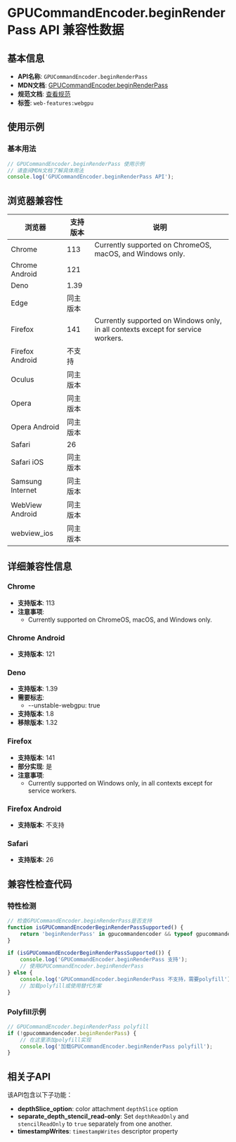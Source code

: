 # GPUCommandEncoder.beginRenderPass API 兼容性数据

## 基本信息

- **API名称**: `GPUCommandEncoder.beginRenderPass`
- **MDN文档**: [GPUCommandEncoder.beginRenderPass](https://developer.mozilla.org/docs/Web/API/GPUCommandEncoder/beginRenderPass)
- **规范文档**: [查看规范](https://gpuweb.github.io/gpuweb/#dom-gpucommandencoder-beginrenderpass)
- **标签**: `web-features:webgpu`

## 使用示例

### 基本用法

```javascript
// GPUCommandEncoder.beginRenderPass 使用示例
// 请查阅MDN文档了解具体用法
console.log('GPUCommandEncoder.beginRenderPass API');
```

## 浏览器兼容性

| 浏览器 | 支持版本 | 说明 |
|--------|----------|------|
| Chrome | 113 | Currently supported on ChromeOS, macOS, and Windows only. |
| Chrome Android | 121 |  |
| Deno | 1.39 |  |
| Edge | 同主版本 |  |
| Firefox | 141 | Currently supported on Windows only, in all contexts except for service workers. |
| Firefox Android | 不支持 |  |
| Oculus | 同主版本 |  |
| Opera | 同主版本 |  |
| Opera Android | 同主版本 |  |
| Safari | 26 |  |
| Safari iOS | 同主版本 |  |
| Samsung Internet | 同主版本 |  |
| WebView Android | 同主版本 |  |
| webview_ios | 同主版本 |  |

## 详细兼容性信息

### Chrome

- **支持版本**: 113
- **注意事项**:
  - Currently supported on ChromeOS, macOS, and Windows only.

### Chrome Android

- **支持版本**: 121

### Deno

- **支持版本**: 1.39
- **需要标志**: 
  - --unstable-webgpu: true
- **支持版本**: 1.8
- **移除版本**: 1.32

### Firefox

- **支持版本**: 141
- **部分实现**: 是
- **注意事项**:
  - Currently supported on Windows only, in all contexts except for service workers.

### Firefox Android

- **支持版本**: 不支持

### Safari

- **支持版本**: 26

## 兼容性检查代码

### 特性检测

```javascript
// 检查GPUCommandEncoder.beginRenderPass是否支持
function isGPUCommandEncoderBeginRenderPassSupported() {
    return 'beginRenderPass' in gpucommandencoder && typeof gpucommandencoder.beginRenderPass === 'function';
}

if (isGPUCommandEncoderBeginRenderPassSupported()) {
    console.log('GPUCommandEncoder.beginRenderPass 支持');
    // 使用GPUCommandEncoder.beginRenderPass
} else {
    console.log('GPUCommandEncoder.beginRenderPass 不支持，需要polyfill');
    // 加载polyfill或使用替代方案
}
```

### Polyfill示例

```javascript
// GPUCommandEncoder.beginRenderPass polyfill
if (!gpucommandencoder.beginRenderPass) {
    // 在这里添加polyfill实现
    console.log('加载GPUCommandEncoder.beginRenderPass polyfill');
}
```

## 相关子API

该API包含以下子功能：

- **depthSlice_option**: color attachment `depthSlice` option
- **separate_depth_stencil_read-only**: Set `depthReadOnly` and `stencilReadOnly` to `true` separately from one another.
- **timestampWrites**: `timestampWrites` descriptor property

